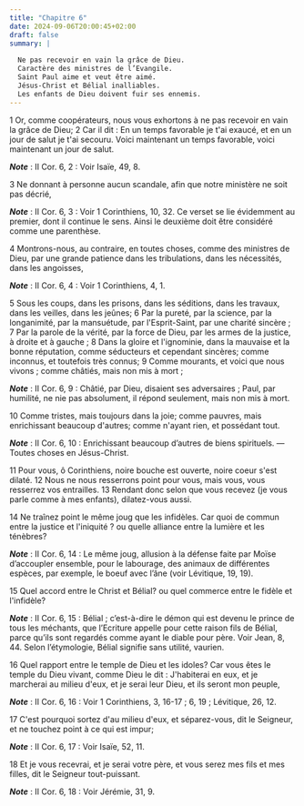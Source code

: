 ```yaml
---
title: "Chapitre 6"
date: 2024-09-06T20:00:45+02:00
draft: false
summary: |
  
  Ne pas recevoir en vain la grâce de Dieu.
  Caractère des ministres de l’Evangile.
  Saint Paul aime et veut être aimé.
  Jésus-Christ et Bélial inalliables.
  Les enfants de Dieu doivent fuir ses ennemis.
---
```



1 Or, comme coopérateurs, nous vous exhortons à ne pas recevoir en vain la grâce de Dieu; 2 Car il dit : En un temps favorable je t'ai exaucé, et en un jour de salut je t'ai secouru. Voici maintenant un temps favorable, voici maintenant un jour de salut.

***Note*** :  II Cor. 6, 2 : Voir Isaïe, 49, 8.

3 Ne donnant à personne aucun scandale, afin que notre ministère ne soit pas décrié,

***Note*** :  II Cor. 6, 3 : Voir 1 Corinthiens, 10, 32. Ce verset se lie évidemment au premier, dont il continue le sens. Ainsi le deuxième doit être considéré comme une parenthèse.

4 Montrons-nous, au contraire, en toutes choses, comme des ministres de Dieu, par une grande patience dans les tribulations, dans les nécessités, dans les angoisses,

***Note*** :  II Cor. 6, 4 : Voir 1 Corinthiens, 4, 1.

5 Sous les coups, dans les prisons, dans les séditions, dans les travaux, dans les veilles, dans les jeûnes; 6 Par la pureté, par la science, par la longanimité, par la mansuétude, par l'Esprit-Saint, par une charité sincère ; 7 Par la parole de la vérité, par la force de Dieu, par les armes de la justice, à droite et à gauche ; 8 Dans la gloire et l'ignominie, dans la mauvaise et la bonne réputation, comme séducteurs et cependant sincères; comme inconnus, et toutefois très connus; 9 Comme mourants, et voici que nous vivons ; comme châtiés, mais non mis à mort ;

***Note*** :  II Cor. 6, 9 : Châtié, par Dieu, disaient ses adversaires ; Paul, par humilité, ne nie pas absolument, il répond seulement, mais non mis à mort.

10 Comme tristes, mais toujours dans la joie; comme pauvres, mais enrichissant beaucoup d'autres; comme n'ayant rien, et possédant tout.

***Note*** :  II Cor. 6, 10 : Enrichissant beaucoup d’autres de biens spirituels. ― Toutes choses en Jésus-Christ.


11 Pour vous, ô Corinthiens, noire bouche est ouverte, noire coeur s'est dilaté. 12 Nous ne nous resserrons point pour vous, mais vous, vous resserrez vos entrailles. 13 Rendant donc selon que vous recevez (je vous parle comme à mes enfants), dilatez-vous aussi.


14 Ne traînez point le même joug que les infidèles. Car quoi de commun entre la justice et l'iniquité ? ou quelle alliance entre la lumière et les ténèbres?

***Note*** :  II Cor. 6, 14 : Le même joug, allusion à la défense faite par Moïse d’accoupler ensemble, pour le labourage, des animaux de différentes espèces, par exemple, le boeuf avec l’âne (voir Lévitique, 19, 19).

15 Quel accord entre le Christ et Bélial? ou quel commerce entre le fidèle et l'infidèle?

***Note*** :  II Cor. 6, 15 : Bélial ; c’est-à-dire le démon qui est devenu le prince de tous les méchants, que l’Ecriture appelle pour cette raison fils de Bélial, parce qu’ils sont regardés comme ayant le diable pour père. Voir Jean, 8, 44. Selon l’étymologie, Bélial signifie sans utilité, vaurien.

16 Quel rapport entre le temple de Dieu et les idoles? Car vous êtes le temple du Dieu vivant, comme Dieu le dit : J'habiterai en eux, et je marcherai au milieu d'eux, et je serai leur Dieu, et ils seront mon peuple,

***Note*** :  II Cor. 6, 16 : Voir 1 Corinthiens, 3, 16-17 ; 6, 19 ; Lévitique, 26, 12.

17 C'est pourquoi sortez d'au milieu d'eux, et séparez-vous, dit le Seigneur, et ne touchez point à ce qui est impur;

***Note*** :  II Cor. 6, 17 : Voir Isaïe, 52, 11.

18 Et je vous recevrai, et je serai votre père, et vous serez mes fils et mes filles, dit le Seigneur tout-puissant.

***Note*** :  II Cor. 6, 18 : Voir Jérémie, 31, 9.

